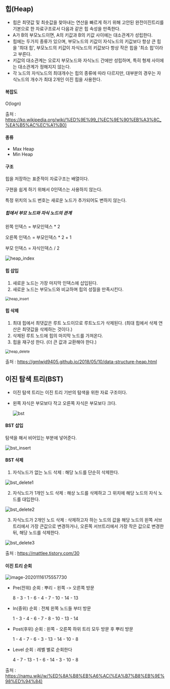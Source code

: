 ## 힙(Heap)

* 힙은 최댓값 및 최솟값을 찾아내는 연산을 빠르게 하기 위해 고안된 완전이진트리를 기본으로 한 자료구조로서 다음과 같은 힙 속성을 만족한다.
* A가 B의 부모노드이면, A의 키값과 B의 키값 사이에는 대소관계가 성립한다.
* 힙에는 두가지 종류가 있으며, 부모노드의 키값이 자식노드의 키값보다 항상 큰 힙을 '최대 힙', 부모노드의 키값이 자식노드의 키값보다 항상 작은 힙을 '최소 힙'이라고 부른다.
* 키값의 대소관계는 오로지 부모노드와 자식노드 간에만 성립하며, 특히 형제 사이에는 대소관계가 정해지지 않는다.
* 각 노드의 자식노드의 최대개수는 힙의 종류에 따라 다르지만, 대부분의 경우는 자식노드의 개수가 최대 2개인 이진 힙을 사용한다.

#### 복잡도

O(logn)

출처 : https://ko.wikipedia.org/wiki/%ED%9E%99_(%EC%9E%90%EB%A3%8C_%EA%B5%AC%EC%A1%B0)



#### 종류

* Max Heap
* Min Heap

#### 구조

힙을 저장하는 표준적이 자료구조는 배열이다.

구현을 쉽게 하기 위해서 0인덱스는 사용하지 않는다.

특정 위치의 노드 번호는 새로운 노드가 추가되어도 변하지 않는다.

##### 힙에서 부모 노드와 자식 노드의 관계

왼쪽 인덱스 = 부모인덱스 * 2

오른쪽 인덱스 = 부모인덱스 * 2 + 1

부모 인덱스 = 자식인덱스 / 2



![heap_index](.\asset\heap_index.JPG)

#### 힙 삽입

1. 새로운 노드는 가장 마지막 인덱스에 삽입된다.
2. 새로운 노드는 부모노드와 비교하며 힙의 성질을 만족시킨다.



<img src=".\asset\heap_insert.JPG" alt="heap_insert" style="zoom:80%;" />



#### 힙 삭제

1. 최대 힙에서 최댓값은 루트 노드이므로 루트노드가 삭제된다. (최대 힙에서 삭제 연산은 최댓값을 삭제하는 것이다.)
2. 삭제된 루트 노드에 힙의 마지막 노드를 가져온다.
3. 힙을 재구성 한다. (더 큰 값과 교환해야 한다.)



<img src=".\asset\heap_delete.JPG" alt="heap_delete" style="zoom:80%;" />

출처 : https://gmlwjd9405.github.io/2018/05/10/data-structure-heap.html



## 이진 탐색 트리(BST)

* 이진 탐색 트리는 이진 트리 기반의 탐색을 위한 자료 구조이다.

* 왼쪽 자식은 부모보다 작고 오른쪽 자식은 부모보다 크다.

  ![bst](.\asset\bst.JPG)



#### BST 삽입

탐색을 해서 비어있는 부분에 넣어준다.

![bst_insert](.\asset\bst_insert.JPG)

#### BST 삭제

1. 자식노드가 없는 노드 삭제 : 해당 노드를 단순히 삭제한다.

![bst_delete1](.\asset\bst_delete1.JPG)

2. 자식노드가 1개인 노드 삭제 : 해상 노드를 삭제하고 그 위치에 해당 노드의 자식 노드를 대입한다.

![bst_delete2](.\asset\bst_delete2.JPG)

3. 자식노드가 2개인 노드 삭제 : 삭제하고자 하는 노드의 값을 해당 노드의 왼쪽 서브트리에서 가장 큰값으로 변경하거나, 오른쪽 서브트리에서 가장 작은 값으로 변경한 뒤, 해당 노드를 삭제한다.

![bst_delete3](.\asset\bst_delete3.JPG)



출처 : https://mattlee.tistory.com/30



#### 이진 트리 순회

![image-20201116175557730](./asset/heap.JPG)



* Pre(전위) 순회 : 뿌리 - 왼쪽 -> 오른쪽 방문

  8 - 3 - 1 - 6 - 4 - 7 - 10 - 14 - 13

* In(중위) 순회 : 전체 왼쪽 노드들 부터 방문

  1 - 3 - 4 - 6 - 7 - 8 - 10 - 13 - 14

* Post(후위) 순회 : 왼쪽 - 오른쪽 하위 트리 모두 방문 후 뿌리 방문

  1 - 4 - 7 - 6 - 3 - 13 - 14 - 10 - 8
  
* Level 순회 : 레벨 별로 순회한다

  4 - 7 - 13 - 1 - 6 - 14 - 3 - 10 - 8

출처 : https://namu.wiki/w/%ED%8A%B8%EB%A6%AC(%EA%B7%B8%EB%9E%98%ED%94%84)
